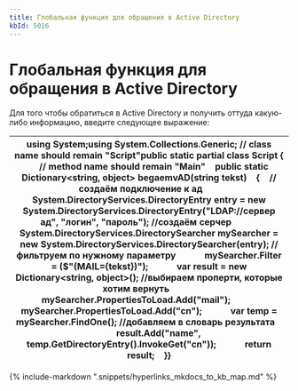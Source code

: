 ```yaml
---
title: Глобальная функция для обращения в Active Directory
kbId: 5016
---
```


# Глобальная функция для обращения в Active Directory

Для того чтобы обратиться в Active Directory и получить оттуда какую-либо информацию, введите следующее выражение:

| using System;using System.Collections.Generic; // class name should remain "Script"public static partial class Script {     // method name should remain "Main"    public static Dictionary<string, object> begaemvAD(string tekst)    {    //создаём подключение к ад        System.DirectoryServices.DirectoryEntry entry = new System.DirectoryServices.DirectoryEntry("LDAP://сервер ад", "логин", "пароль"); //создаём серчер            System.DirectoryServices.DirectorySearcher mySearcher = new System.DirectoryServices.DirectorySearcher(entry); //фильтруем по нужному параметру            mySearcher.Filter = ($"(MAIL={tekst})");            var result = new Dictionary<string, object>(); //выбираем проперти, которые хотим вернуть            mySearcher.PropertiesToLoad.Add("mail");            mySearcher.PropertiesToLoad.Add("cn");            var temp = mySearcher.FindOne(); //добавляем в словарь результата            result.Add("name", temp.GetDirectoryEntry().InvokeGet("cn"));            return result;    }} |
| --- |

{% include-markdown ".snippets/hyperlinks_mkdocs_to_kb_map.md" %}
